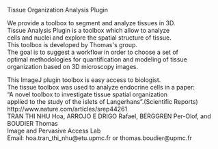 Tissue Organization Analysis Plugin<br>

<p>We provide a toolbox to segment and analyze tissues in 3D. <br>
Tissue Analysis Plugin is a toolbox which allow to analyze <br>
cells and nuclei and explore the spatial structure of tissue. <br>
This toolbox is developed by Thomas's group.<br>
The goal is to suggest a workflow in order to choose a set of <br>
optimal methodologies for quantification and modeling of tissue <br>
organization based on 3D microscopy images.</p>
<p>This ImageJ plugin toolbox is easy access to biologist. <br>
The tissue toolbox was used to analyze endocrine cells in a paper:<br>
“A novel toolbox to investigate tissue spatial organization <br>
applied to the study of the islets of Langerhans”.(Scientific Reports)<br>
http://www.nature.com/articles/srep44261<br>
TRAN THI NHU Hoa, ARROJO E DRIGO Rafael, BERGGREN Per-Olof, and BOUDIER Thomas<br>
Image and Pervasive Access Lab<br>
Email: hoa.tran_thi_nhu@etu.upmc.fr or thomas.boudier@upmc.fr<br> </p>
